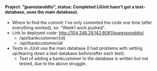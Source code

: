 #### Project: "jparestanddto", status: Completed (JUnit hasn't got a test-database, uses the main database).
- Where to find the commit: I've only commited the code one time (after everything worked), so: "Week1 work pushed".
- Link to deployed code: http://104.248.29.142:8081/jparesponddto/
  - /api/bankcustomer/{id}
  - /api/bankcustomer/all
- Tests in JUnit use the main database (I had problems with setting up/tearing down a test-database before/after each test):
  - Test of adding a bankcustomer to the database is written but not tested, due to the above struggle.
